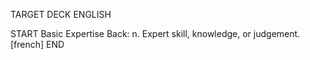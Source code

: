 TARGET DECK
ENGLISH

START
Basic
Expertise
Back: n. Expert skill, knowledge, or judgement. [french]
END
